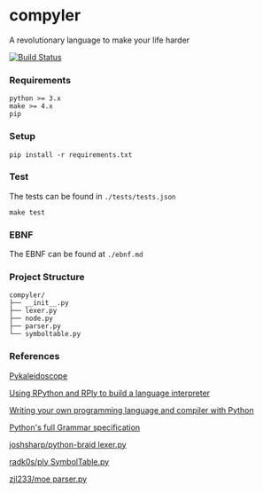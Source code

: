 # compyler

A revolutionary language to make your life harder

[![Build Status](https://travis-ci.com/Fogelman/compyler.svg?token=m4KMpTsinBJNfZSW8czm&branch=APS)](https://travis-ci.com/Fogelman/compyler)

### Requirements

```
python >= 3.x
make >= 4.x
pip
```

### Setup

```
pip install -r requirements.txt
```

### Test

The tests can be found in `./tests/tests.json`

```
make test
```

### EBNF

The EBNF can be found at `./ebnf.md`

### Project Structure

```
compyler/
├── __init__.py
├── lexer.py
├── node.py
├── parser.py
└── symboltable.py
```

### References

[Pykaleidoscope](https://github.com/eliben/pykaleidoscope)

[Using RPython and RPly to build a language interpreter](https://joshsharp.com.au/blog/rpython-rply-interpreter-1.html)

[Writing your own programming language and compiler with Python](https://blog.usejournal.com/writing-your-own-programming-language-and-compiler-with-python-a468970ae6df)

[Python's full Grammar specification](https://docs.python.org/3/reference/grammar.html)

[joshsharp/python-braid lexer.py](https://github.com/joshsharp/python-braid/blob/master/lexer.py)

[radk0s/ply SymbolTable.py](https://github.com/radk0s/ply/blob/master/Symboltable.py)

[zjl233/moe parser.py](https://github.com/zjl233/moe/blob/master/src/parser.py)
